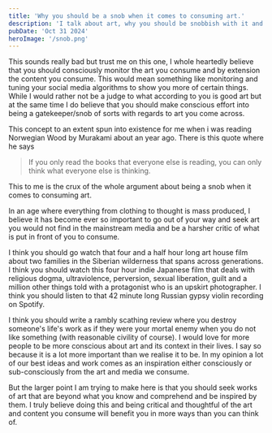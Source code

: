 ```yaml
---
title: 'Why you should be a snob when it comes to consuming art.'
description: 'I talk about art, why you should be snobbish with it and why people should take it more seriously within the context of their lives.'
pubDate: 'Oct 31 2024'
heroImage: '/snob.png'
---
```


This sounds really bad but trust me on this one, I whole heartedly believe that you should consciously monitor the art you consume and by extension the content you consume. This would mean something like monitoring and tuning your social media algorithms to show you more of certain things. While I would rather not be a judge to what according to you is good art but at the same time I do believe that you should make conscious effort into being a gatekeeper/snob of sorts with regards to art you come across.

This concept to an extent spun into existence for me when i was reading Norwegian Wood by Murakami about an year ago. There is this quote where he says

> If you only read the books that everyone else is reading, you can only think what everyone else is thinking.

This to me is the crux of the whole argument about being a snob when it comes to consuming art.

In an age where everything from clothing to thought is mass produced, I believe it has become ever so important to go out of your way and seek art you would not find in the mainstream media and be a harsher critic of what is put in front of you to consume. 

I think you should go watch that four and a half hour long art house film about two families in the Siberian wilderness that spans across generations. I think you should watch this four hour indie Japanese film that deals with religious dogma, ultraviolence, perversion, sexual liberation, guilt and a million other things told with a protagonist who is an upskirt photographer. I think you should listen to that 42 minute long Russian gypsy violin recording on Spotify. 

I think you should write a rambly scathing review where you destroy someone's life's work as if they were your mortal enemy when you do not like something (with reasonable civility of course). I would love for more people to be more conscious about art and its context in their lives. I say so because it is a lot more important than we realise it to be. In my opinion a lot of our best ideas and work comes as an inspiration either consciously or sub-consciously from the art and media we consume.

But the larger point I am trying to make here is that you should seek works of art that are beyond what you know and comprehend and be inspired by them. I truly believe doing this and being critical and thoughtful of the art and content you consume will benefit you in more ways than you can think of.